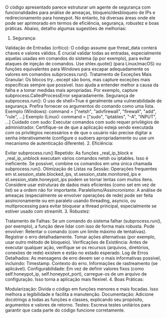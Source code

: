 O código apresentado parece estruturar um agente de segurança com funcionalidades para análise de ameaças, bloqueio/desbloqueio de IPs e redirecionamento para honeypot. No entanto, há diversas áreas onde ele pode ser aprimorado em termos de eficiência, segurança, robustez e boas práticas. Abaixo, detalho algumas sugestões de melhorias:

1. Segurança:

Validação de Entradas (crítico): O código assume que threat_data conterá chaves e valores válidos. É crucial validar todas as entradas, especialmente aquelas usadas em comandos do sistema (ip por exemplo), para evitar ataques de injeção de comandos. Use shlex.quote() (para Linux/macOS) ou funções equivalentes para Windows para escapar adequadamente os valores em comandos subprocess.run().
Tratamento de Exceções Mais Granular: Os blocos try...except são bons, mas capture exceções mais específicas sempre que possível. Isso ajuda a entender melhor a causa da falha e a tomar medidas mais apropriadas. Por exemplo, capture subprocess.CalledProcessError separadamente.
Segurança de subprocess.run(): O uso de shell=True é geralmente uma vulnerabilidade de segurança. Prefira fornecer os argumentos do comando como uma lista.
Exemplo (Windows): command = ["netsh", "advfirewall", "firewall", "add", "rule", ...]
Exemplo (Linux): command = ["sudo", "iptables", "-A", "INPUT", ...]
Cuidado com sudo: Executar comandos com sudo requer privilégios de administrador. Certifique-se de que a aplicação esteja sendo executada com os privilégios necessários e de que o usuário não precise digitar a senha interativamente (configure o sudoers apropriadamente ou use um mecanismo de autenticação diferente).
2. Eficiência:

Evitar subprocess.run() Repetido: As funções _real_ip_block e _real_ip_unblock executam vários comandos netsh ou iptables. Isso é ineficiente. Se possível, combine os comandos em uma única chamada subprocess.run().
Otimização de Listas na Sessão: Operações frequentes em st.session_state.blocked_ips, st.session_state.monitored_ips e st.session_state.honeypot_ips podem se tornar lentas com muitos itens. Considere usar estruturas de dados mais eficientes (como set em vez de list) se a ordem não for importante.
Paralelismo/Assincronismo: A análise de ameaças (especialmente se envolver operações de rede) pode ser feita assincronamente ou em paralelo usando threading, asyncio, ou multiprocessing para evitar bloquear a thread principal, especialmente se estiver usado com streamlit.
3. Robustez:

Tratamento de Falhas: Se um comando do sistema falhar (subprocess.run(), por exemplo), a função deve lidar com isso de forma mais robusta. Pode envolver:
Retentar o comando (com um limite máximo de tentativas).
Registrar o erro detalhadamente.
Tomar ações alternativas (por exemplo, usar outro método de bloqueio).
Verificações de Existência: Antes de executar qualquer ação, verifique se os recursos (arquivos, diretórios, conexões de rede) existem e estão no estado esperado.
Log de Erros Detalhados: As mensagens de erro devem ser o mais informativas possível, incluindo:
Timestamp.
Contexto do erro.
Informações de rastreamento (se aplicável).
Configurabilidade: Em vez de definir valores fixos (como self.honeypot_ip, self.honeypot_port), carregue-os de um arquivo de configuração. Isso torna a aplicação mais flexível.
4. Boas Práticas:

Modularização: Divida o código em funções menores e mais focadas. Isso melhora a legibilidade e facilita a manutenção.
Documentação: Adicione docstrings a todas as funções e classes, explicando seu propósito, argumentos e valores de retorno.
Testes: Escreva testes unitários para garantir que cada parte do código funcione corretamente.